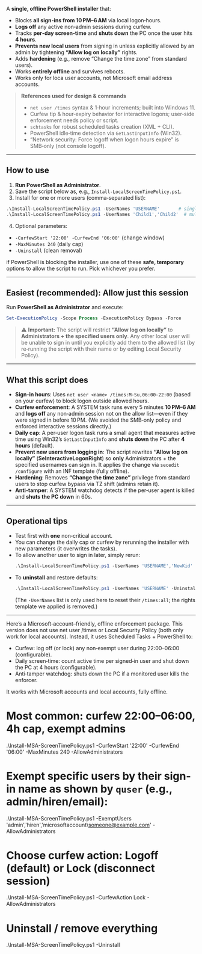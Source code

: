 A **single, offline PowerShell installer** that:

- Blocks **all sign‑ins from 10 PM–6 AM** via local logon‑hours.
- **Logs off** any active non‑admin sessions during curfew.
- Tracks **per‑day screen‑time** and **shuts down** the PC once the user hits **4 hours**.
- **Prevents new local users** from signing in unless explicitly allowed by an admin by tightening **“Allow log on locally”** rights.
- Adds **hardening** (e.g., remove “Change the time zone” from standard users).
- Works **entirely offline** and survives reboots.
- Works only for loca user accounts, not Microsoft email address accounts.

> **References used for design & commands**
> - `net user /times` syntax & 1‑hour increments; built into Windows 11.   
> - Curfew tip & hour‑expiry behavior for interactive logons; user‑side enforcement needs policy or script.   
> - `schtasks` for robust scheduled tasks creation (XML + CLI).   
> - PowerShell idle‑time detection via `GetLastInputInfo` (Win32).   
> - “Network security: Force logoff when logon hours expire” is SMB‑only (not console logoff). 

---

## How to use

1) **Run PowerShell as Administrator**.  
2) Save the script below as, e.g., `Install-LocalScreenTimePolicy.ps1`.  
3) Install for one or more users (comma‑separated list):
```powershell
.\Install-LocalScreenTimePolicy.ps1 -UserNames 'USERNAME'       # single user
.\Install-LocalScreenTimePolicy.ps1 -UserNames 'Child1','Child2'  # multiple users
```
4) Optional parameters:
- `-CurfewStart '22:00' -CurfewEnd '06:00'` (change window)
- `-MaxMinutes 240` (daily cap)
- `-Uninstall` (clean removal)

if PowerShell is blocking the installer, use one of these **safe, temporary** options to allow the script to run. Pick whichever you prefer.

---

## Easiest (recommended): Allow just this session
Run **PowerShell as Administrator** and execute:
```powershell
Set-ExecutionPolicy -Scope Process -ExecutionPolicy Bypass -Force
```

> ⚠️ **Important:** The script will restrict **“Allow log on locally”** to **Administrators + the specified users only**. Any other local user will be unable to sign in until you explicitly add them to the allowed list (by re‑running the script with their name or by editing Local Security Policy).

---

## What this script **does**

- **Sign‑in hours**: Uses `net user <name> /times:M-Su,06:00-22:00` (based on your curfew) to block logon outside allowed hours.  
- **Curfew enforcement**: A SYSTEM task runs every 5 minutes **10 PM–6 AM** and **logs off** any non‑admin session not on the allow list—even if they were signed in before 10 PM. (We avoided the SMB‑only policy and enforced interactive sessions directly.)   
- **Daily cap**: A per‑user logon task runs a small agent that measures active time using Win32’s `GetLastInputInfo` and **shuts down** the PC after **4 hours** (default).   
- **Prevent new users from logging in**: The script rewrites **“Allow log on locally”** (**SeInteractiveLogonRight**) so **only** Administrators + the specified usernames can sign in. It applies the change via `secedit /configure` with an INF template (fully offline).  
- **Hardening**: Removes **“Change the time zone”** privilege from standard users to stop curfew bypass via TZ shift (admins retain it).  
- **Anti‑tamper**: A SYSTEM watchdog detects if the per‑user agent is killed and **shuts the PC down** in 60s.

---

## Operational tips

- Test first with **one** non‑critical account.  
- You can change the daily cap or curfew by rerunning the installer with new parameters (it overwrites the tasks).  
- To allow another user to sign in later, simply rerun:
  ```powershell
  .\Install-LocalScreenTimePolicy.ps1 -UserNames 'USERNAME','NewKid'
  ```
- To **uninstall** and restore defaults:
  ```powershell
  .\Install-LocalScreenTimePolicy.ps1 -UserNames 'USERNAME' -Uninstall
  ```
  (The `-UserNames` list is only used here to reset their `/times:all`; the rights template we applied is removed.)

---

Here’s a Microsoft‑account–friendly, offline enforcement package.
This version does not use net user /times or Local Security Policy (both only work for local accounts). Instead, it uses Scheduled Tasks + PowerShell to:

* Curfew: log off (or lock) any non‑exempt user during 22:00–06:00 (configurable).
* Daily screen‑time: count active time per signed‑in user and shut down the PC at 4 hours (configurable).
* Anti‑tamper watchdog: shuts down the PC if a monitored user kills the enforcer.

It works with Microsoft accounts and local accounts, fully offline.

# Most common: curfew 22:00–06:00, 4h cap, exempt admins
.\Install-MSA-ScreenTimePolicy.ps1 -CurfewStart '22:00' -CurfewEnd '06:00' -MaxMinutes 240 -AllowAdministrators

# Exempt specific users by their sign-in name as shown by `quser` (e.g., admin/hiren/email):
.\Install-MSA-ScreenTimePolicy.ps1 -ExemptUsers 'admin','hiren','microsoftaccount\someone@example.com' -AllowAdministrators

# Choose curfew action: Logoff (default) or Lock (disconnect session)
.\Install-MSA-ScreenTimePolicy.ps1 -CurfewAction Lock -AllowAdministrators

# Uninstall / remove everything
.\Install-MSA-ScreenTimePolicy.ps1 -Uninstall
